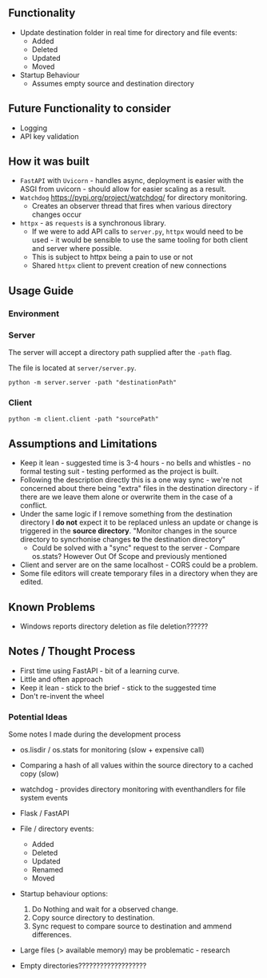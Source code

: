 
## Functionality

- Update destination folder in real time for directory and file events:
    - Added
    - Deleted
    - Updated
    - Moved
- Startup Behaviour
    - Assumes empty source and destination directory

## Future Functionality to consider

- Logging
- API key validation


## How it was built

- `FastAPI` with `Uvicorn` - handles async, deployment is easier with the ASGI from uvicorn - should allow for easier scaling as a result.
- `Watchdog` https://pypi.org/project/watchdog/ for directory monitoring.
    - Creates an observer thread that fires when various directory changes occur
- `httpx` - as `requests` is a synchronous library.
    - If we were to add API calls to `server.py`, `httpx` would need to be used - it would be sensible to use the same tooling for both client and server where possible.
    - This is subject to httpx being a pain to use or not
    - Shared `httpx` client to prevent creation of new connections

## Usage Guide

### Environment

### Server

The server will accept a directory path supplied after the `-path` flag.

The file is located at `server/server.py`.

```
python -m server.server -path "destinationPath" 
```

### Client

```
python -m client.client -path "sourcePath"
```

## Assumptions and Limitations

- Keep it lean - suggested time is 3-4 hours - no bells and whistles - no formal testing suit - testing performed as the project is built.
- Following the description directly this is a one way sync - we're not concerned about there being "extra" files in the destination directory - if there are we leave them alone or overwrite them in the case of a conflict.
- Under the same logic if I remove something from the destination directory I **do not** expect it to be replaced unless an update or change is triggered in the **source directory**. "Monitor changes in the source directory to syncrhonise changes **to** the destination directory"
    - Could be solved with a "sync" request to the server - Compare os.stats? However Out Of Scope and previously mentioned
- Client and server are on the same localhost - CORS could be a problem.
- Some file editors will create temporary files in a directory when they are edited.

## Known Problems
- Windows reports directory deletion as file deletion??????

## Notes / Thought Process

- First time using FastAPI - bit of a learning curve.
- Little and often approach
- Keep it lean - stick to the brief - stick to the suggested time 
- Don't re-invent the wheel


### Potential Ideas

Some notes I made during the development process

- os.lisdir / os.stats for monitoring (slow + expensive call)
- Comparing a hash of all values within the source directory to a cached copy (slow)
- watchdog - provides directory monitoring with eventhandlers for file system events
- Flask / FastAPI
- File / directory events:
    - Added
    - Deleted
    - Updated
    - Renamed
    - Moved
- Startup behaviour options:
    1. Do Nothing and wait for a observed change.
    2. Copy source directory to destination.
    3. Sync request to compare source to destination and ammend differences.
- Large files (> available memory) may be problematic - research
    
- Empty directories???????????????????